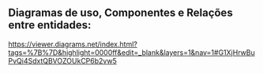 ## Diagramas de uso, Componentes e Relações entre entidades:
https://viewer.diagrams.net/index.html?tags=%7B%7D&highlight=0000ff&edit=_blank&layers=1&nav=1#G1XjHrwBuPvQi4SdxtQBVOZOUkCP6b2vw5